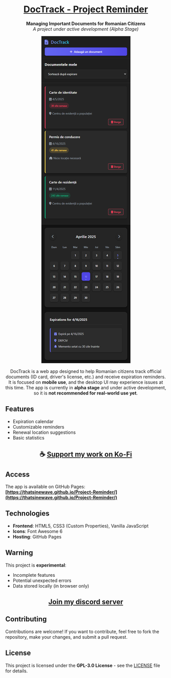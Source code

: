 <div align="center">

# [DocTrack - Project Reminder](https://thatsinewave.github.io/Project-Reminder/)

**Managing Important Documents for Romanian Citizens**  
*A project under active development (Alpha Stage)*

![Project-Reminder](https://raw.githubusercontent.com/ThatSINEWAVE/Project-Reminder/refs/heads/main/.github/SCREENSHOTS/Project-Reminder.png)

DocTrack is a web app designed to help Romanian citizens track official documents (ID card, driver's license, etc.) and receive expiration reminders. It is focused on **mobile use**, and the desktop UI may experience issues at this time. The app is currently in **alpha stage** and under active development, so it is **not recommended for real-world use yet**.

</div>

## Features  
- Expiration calendar  
- Customizable reminders  
- Renewal location suggestions  
- Basic statistics  

<div align="center">

## ☕ [Support my work on Ko-Fi](https://ko-fi.com/thatsinewave)

</div>

## Access  
The app is available on GitHub Pages:  
**[https://thatsinewave.github.io/Project-Reminder/](https://thatsinewave.github.io/Project-Reminder/)**  

## Technologies  
- **Frontend**: HTML5, CSS3 (Custom Properties), Vanilla JavaScript  
- **Icons**: Font Awesome 6  
- **Hosting**: GitHub Pages  

## Warning  
 
This project is **experimental**:  
- Incomplete features  
- Potential unexpected errors  
- Data stored locally (in browser only)

<div align="center">

## [Join my discord server](https://discord.gg/2nHHHBWNDw)

</div>

## Contributing  

Contributions are welcome! If you want to contribute, feel free to fork the repository, make your changes, and submit a pull request.
  
## License  
This project is licensed under the **GPL-3.0 License** - see the [LICENSE](LICENSE) file for details.  

